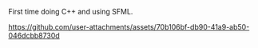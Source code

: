 First time doing C++ and using SFML.

https://github.com/user-attachments/assets/70b106bf-db90-41a9-ab50-046dcbb8730d

